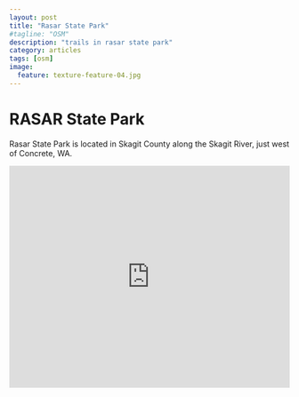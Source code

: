 ```yaml
---
layout: post
title: "Rasar State Park"
#tagline: "OSM"
description: "trails in rasar state park"
category: articles
tags: [osm]
image:
  feature: texture-feature-04.jpg
---
```


# RASAR State Park

Rasar State Park is located in Skagit County along the Skagit River, just west of Concrete, WA. 

<iframe src='https://www.juicytrails.com/embed/rasar-state-park' style='width: 100%; height: 400px;' frameborder='0' scrolling='no'></iframe>


